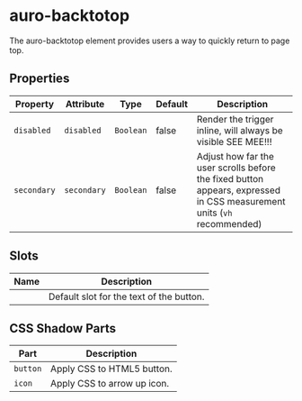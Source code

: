 # auro-backtotop

The auro-backtotop element provides users a way to quickly return to page top.

## Properties

| Property    | Attribute   | Type      | Default | Description                                      |
|-------------|-------------|-----------|---------|--------------------------------------------------|
| `disabled`  | `disabled`  | `Boolean` | false   | Render the trigger inline, will always be visible SEE MEE!!! |
| `secondary` | `secondary` | `Boolean` | false   | Adjust how far the user scrolls before the fixed button appears, expressed in CSS measurement units (`vh` recommended) |

## Slots

| Name | Description                              |
|------|------------------------------------------|
|      | Default slot for the text of the button. |

## CSS Shadow Parts

| Part     | Description                 |
|----------|-----------------------------|
| `button` | Apply CSS to HTML5 button.  |
| `icon`   | Apply CSS to arrow up icon. |
